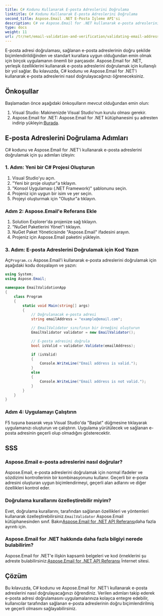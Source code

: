 ```yaml
---
title: C# Kodunu Kullanarak E-posta Adreslerini Doğrulama
linktitle: C# Kodunu Kullanarak E-posta Adreslerini Doğrulama
second_title: Aspose.Email .NET E-Posta İşleme API'si
description: C# ve Aspose.Email for .NET kullanarak e-posta adreslerini nasıl doğrulayacağınızı öğrenin. Uygulamalarınızda doğru e-posta verilerinin olduğundan emin olun.
type: docs
weight: 11
url: /tr/net/email-validation-and-verification/validating-email-addresses-using-csharp-code/
---
```


E-posta adresi doğrulaması, sağlanan e-posta adreslerinin doğru şekilde biçimlendirildiğinden ve standart kurallara uygun olduğundan emin olmak için birçok uygulamanın önemli bir parçasıdır. Aspose.Email for .NET, yerleşik özelliklerini kullanarak e-posta adreslerini doğrulamak için kullanışlı bir yol sağlar. Bu kılavuzda, C# kodunu ve Aspose.Email for .NET'i kullanarak e-posta adreslerini nasıl doğrulayacağınızı öğreneceksiniz.

## Önkoşullar

Başlamadan önce aşağıdaki önkoşulların mevcut olduğundan emin olun:

1. Visual Studio: Makinenizde Visual Studio'nun kurulu olması gerekir.
2.  Aspose.Email for .NET: Aspose.Email for .NET kütüphanesini şu adresten indirip yükleyin:[Burada](https://releases.aspose.com/email/net).

## E-posta Adreslerini Doğrulama Adımları

C# kodunu ve Aspose.Email for .NET'i kullanarak e-posta adreslerini doğrulamak için şu adımları izleyin:

### 1. Adım: Yeni bir C# Projesi Oluşturun

1. Visual Studio'yu açın.
2. "Yeni bir proje oluştur"a tıklayın.
3. "Konsol Uygulaması (.NET Framework)" şablonunu seçin.
4. Projeniz için uygun bir isim ve yer seçin.
5. Projeyi oluşturmak için "Oluştur"a tıklayın.

### Adım 2: Aspose.Email'e Referans Ekle

1. Solution Explorer'da projenize sağ tıklayın.
2. "NuGet Paketlerini Yönet"i tıklayın.
3. NuGet Paket Yöneticisinde "Aspose.Email" ifadesini arayın.
4. Projeniz için Aspose.Email paketini yükleyin.

### 3. Adım: E-posta Adreslerini Doğrulamak için Kod Yazın

 Aç`Program.cs` Aspose.Email'i kullanarak e-posta adreslerini doğrulamak için aşağıdaki kodu dosyalayın ve yazın:

```csharp
using System;
using Aspose.Email;

namespace EmailValidationApp
{
    class Program
    {
        static void Main(string[] args)
        {
            // Doğrulanacak e-posta adresi
            string emailAddress = "example@email.com";

            // EmailValidator sınıfının bir örneğini oluşturun
            EmailValidator validator = new EmailValidator();

            // E-posta adresini doğrula
            bool isValid = validator.Validate(emailAddress);

            if (isValid)
            {
                Console.WriteLine("Email address is valid.");
            }
            else
            {
                Console.WriteLine("Email address is not valid.");
            }
        }
    }
}
```

### Adım 4: Uygulamayı Çalıştırın

F5 tuşuna basarak veya Visual Studio'da "Başlat" düğmesine tıklayarak uygulamanızı oluşturun ve çalıştırın. Uygulama yürütülecek ve sağlanan e-posta adresinin geçerli olup olmadığını gösterecektir.

## SSS

### Aspose.Email e-posta adreslerini nasıl doğrular?

Aspose.Email, e-posta adreslerini doğrulamak için normal ifadeler ve sözdizimi kontrollerinin bir kombinasyonunu kullanır. Geçerli bir e-posta adresini oluşturan uygun biçimlendirmeyi, geçerli alan adlarını ve diğer özellikleri kontrol eder.

### Doğrulama kurallarını özelleştirebilir miyim?

 Evet, doğrulama kurallarını, tarafından sağlanan özellikleri ve yöntemleri kullanarak özelleştirebilirsiniz.`EmailValidator` Aspose.Email kütüphanesinden sınıf. Bakın[Aspose.Email for .NET API Referansı](https://reference.aspose.com/email/net/aspose.email/tools/emailvalidator)daha fazla ayrıntı için.

### Aspose.Email for .NET hakkında daha fazla bilgiyi nerede bulabilirim?

 Aspose.Email for .NET'e ilişkin kapsamlı belgeleri ve kod örneklerini şu adreste bulabilirsiniz:[Aspose.Email for .NET API Referansı](https://reference.aspose.com/email/net) İnternet sitesi.

## Çözüm

Bu kılavuzda, C# kodunu ve Aspose.Email for .NET'i kullanarak e-posta adreslerini nasıl doğrulayacağınızı öğrendiniz. Verilen adımları takip ederek e-posta adresi doğrulamasını uygulamalarınıza kolayca entegre edebilir, kullanıcılar tarafından sağlanan e-posta adreslerinin doğru biçimlendirilmiş ve geçerli olmasını sağlayabilirsiniz.